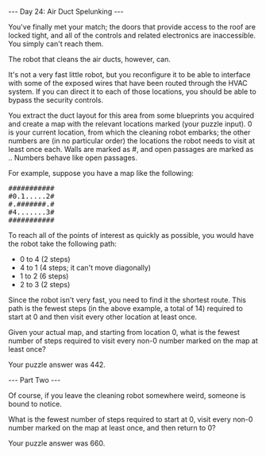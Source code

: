--- Day 24: Air Duct Spelunking ---

You've finally met your match; the doors that provide access to the roof are locked tight, and all of the controls and related 
electronics are inaccessible. You simply can't reach them.

The robot that cleans the air ducts, however, can.

It's not a very fast little robot, but you reconfigure it to be able to interface with some of the exposed wires that have been 
routed through the HVAC system. If you can direct it to each of those locations, you should be able to bypass the security controls.

You extract the duct layout for this area from some blueprints you acquired and create a map with the relevant locations marked 
(your puzzle input). 0 is your current location, from which the cleaning robot embarks; the other numbers are (in no particular 
order) the locations the robot needs to visit at least once each. Walls are marked as #, and open passages are marked as .. Numbers 
behave like open passages.

For example, suppose you have a map like the following:
<pre>
###########
#0.1.....2#
#.#######.#
#4.......3#
###########
</pre>
To reach all of the points of interest as quickly as possible, you would have the robot take the following path:

- 0 to 4 (2 steps)
- 4 to 1 (4 steps; it can't move diagonally)
- 1 to 2 (6 steps)
- 2 to 3 (2 steps)

Since the robot isn't very fast, you need to find it the shortest route. This path is the fewest steps (in the above example, a 
total of 14) required to start at 0 and then visit every other location at least once.

Given your actual map, and starting from location 0, what is the fewest number of steps required to visit every non-0 number marked 
on the map at least once?

Your puzzle answer was 442.

--- Part Two ---

Of course, if you leave the cleaning robot somewhere weird, someone is bound to notice.

What is the fewest number of steps required to start at 0, visit every non-0 number marked on the map at least once, and then 
return to 0?

Your puzzle answer was 660.
